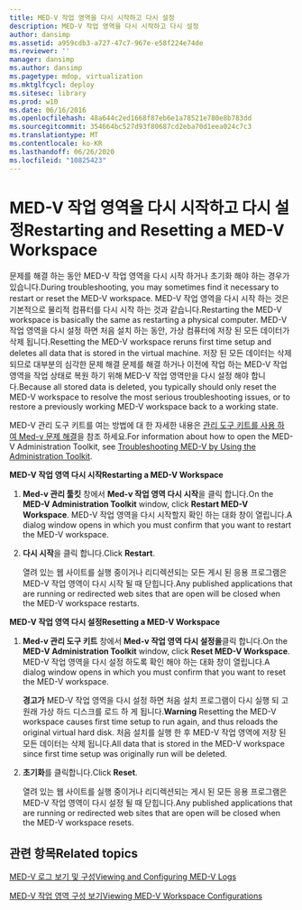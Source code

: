 ```yaml
---
title: MED-V 작업 영역을 다시 시작하고 다시 설정
description: MED-V 작업 영역을 다시 시작하고 다시 설정
author: dansimp
ms.assetid: a959cdb3-a727-47c7-967e-e58f224e74de
ms.reviewer: ''
manager: dansimp
ms.author: dansimp
ms.pagetype: mdop, virtualization
ms.mktglfcycl: deploy
ms.sitesec: library
ms.prod: w10
ms.date: 06/16/2016
ms.openlocfilehash: 48a644c2ed1668f87eb6e1a78521e780e8b783dd
ms.sourcegitcommit: 354664bc527d93f80687cd2eba70d1eea024c7c3
ms.translationtype: MT
ms.contentlocale: ko-KR
ms.lasthandoff: 06/26/2020
ms.locfileid: "10825423"
---
```

# <span data-ttu-id="db698-103">MED-V 작업 영역을 다시 시작하고 다시 설정</span><span class="sxs-lookup"><span data-stu-id="db698-103">Restarting and Resetting a MED-V Workspace</span></span>


<span data-ttu-id="db698-104">문제를 해결 하는 동안 MED-V 작업 영역을 다시 시작 하거나 초기화 해야 하는 경우가 있습니다.</span><span class="sxs-lookup"><span data-stu-id="db698-104">During troubleshooting, you may sometimes find it necessary to restart or reset the MED-V workspace.</span></span> <span data-ttu-id="db698-105">MED-V 작업 영역을 다시 시작 하는 것은 기본적으로 물리적 컴퓨터를 다시 시작 하는 것과 같습니다.</span><span class="sxs-lookup"><span data-stu-id="db698-105">Restarting the MED-V workspace is basically the same as restarting a physical computer.</span></span> <span data-ttu-id="db698-106">MED-V 작업 영역을 다시 설정 하면 처음 설치 하는 동안, 가상 컴퓨터에 저장 된 모든 데이터가 삭제 됩니다.</span><span class="sxs-lookup"><span data-stu-id="db698-106">Resetting the MED-V workspace reruns first time setup and deletes all data that is stored in the virtual machine.</span></span> <span data-ttu-id="db698-107">저장 된 모든 데이터는 삭제 되므로 대부분의 심각한 문제 해결 문제를 해결 하거나 이전에 작업 하는 MED-V 작업 영역을 작업 상태로 복원 하기 위해 MED-V 작업 영역만을 다시 설정 해야 합니다.</span><span class="sxs-lookup"><span data-stu-id="db698-107">Because all stored data is deleted, you typically should only reset the MED-V workspace to resolve the most serious troubleshooting issues, or to restore a previously working MED-V workspace back to a working state.</span></span>

<span data-ttu-id="db698-108">MED-V 관리 도구 키트를 여는 방법에 대 한 자세한 내용은 [관리 도구 키트를 사용 하 여 Med-v 문제 해결](troubleshooting-med-v-by-using-the-administration-toolkit.md)을 참조 하세요.</span><span class="sxs-lookup"><span data-stu-id="db698-108">For information about how to open the MED-V Administration Toolkit, see [Troubleshooting MED-V by Using the Administration Toolkit](troubleshooting-med-v-by-using-the-administration-toolkit.md).</span></span>

**<span data-ttu-id="db698-109">MED-V 작업 영역 다시 시작</span><span class="sxs-lookup"><span data-stu-id="db698-109">Restarting a MED-V Workspace</span></span>**

1.  <span data-ttu-id="db698-110">**Med-v 관리 툴킷** 창에서 **Med-v 작업 영역 다시 시작**을 클릭 합니다.</span><span class="sxs-lookup"><span data-stu-id="db698-110">On the **MED-V Administration Toolkit** window, click **Restart MED-V Workspace**.</span></span> <span data-ttu-id="db698-111">MED-V 작업 영역을 다시 시작할지 확인 하는 대화 창이 열립니다.</span><span class="sxs-lookup"><span data-stu-id="db698-111">A dialog window opens in which you must confirm that you want to restart the MED-V workspace.</span></span>

2.  <span data-ttu-id="db698-112">**다시 시작**을 클릭 합니다.</span><span class="sxs-lookup"><span data-stu-id="db698-112">Click **Restart**.</span></span>

    <span data-ttu-id="db698-113">열려 있는 웹 사이트를 실행 중이거나 리디렉션되는 모든 게시 된 응용 프로그램은 MED-V 작업 영역이 다시 시작 될 때 닫힙니다.</span><span class="sxs-lookup"><span data-stu-id="db698-113">Any published applications that are running or redirected web sites that are open will be closed when the MED-V workspace restarts.</span></span>

**<span data-ttu-id="db698-114">MED-V 작업 영역 다시 설정</span><span class="sxs-lookup"><span data-stu-id="db698-114">Resetting a MED-V Workspace</span></span>**

1.  <span data-ttu-id="db698-115">**Med-v 관리 도구 키트** 창에서 **Med-v 작업 영역 다시 설정을**클릭 합니다.</span><span class="sxs-lookup"><span data-stu-id="db698-115">On the **MED-V Administration Toolkit** window, click **Reset MED-V Workspace**.</span></span> <span data-ttu-id="db698-116">MED-V 작업 영역을 다시 설정 하도록 확인 해야 하는 대화 창이 열립니다.</span><span class="sxs-lookup"><span data-stu-id="db698-116">A dialog window opens in which you must confirm that you want to reset the MED-V workspace.</span></span>

    <span data-ttu-id="db698-117">**경고가**  MED-V 작업 영역을 다시 설정 하면 처음 설치 프로그램이 다시 실행 되 고 원래 가상 하드 디스크를 로드 하 게 됩니다.</span><span class="sxs-lookup"><span data-stu-id="db698-117">**Warning** Resetting the MED-V workspace causes first time setup to run again, and thus reloads the original virtual hard disk.</span></span> <span data-ttu-id="db698-118">처음 설치를 실행 한 후 MED-V 작업 영역에 저장 된 모든 데이터는 삭제 됩니다.</span><span class="sxs-lookup"><span data-stu-id="db698-118">All data that is stored in the MED-V workspace since first time setup was originally run will be deleted.</span></span>

     

2.  <span data-ttu-id="db698-119">**초기화**를 클릭합니다.</span><span class="sxs-lookup"><span data-stu-id="db698-119">Click **Reset**.</span></span>

    <span data-ttu-id="db698-120">열려 있는 웹 사이트를 실행 중이거나 리디렉션되는 게시 된 모든 응용 프로그램은 MED-V 작업 영역이 다시 설정 될 때 닫힙니다.</span><span class="sxs-lookup"><span data-stu-id="db698-120">Any published applications that are running or redirected web sites that are open will be closed when the MED-V workspace resets.</span></span>

## <span data-ttu-id="db698-121">관련 항목</span><span class="sxs-lookup"><span data-stu-id="db698-121">Related topics</span></span>


[<span data-ttu-id="db698-122">MED-V 로그 보기 및 구성</span><span class="sxs-lookup"><span data-stu-id="db698-122">Viewing and Configuring MED-V Logs</span></span>](viewing-and-configuring-med-v-logs.md)

[<span data-ttu-id="db698-123">MED-V 작업 영역 구성 보기</span><span class="sxs-lookup"><span data-stu-id="db698-123">Viewing MED-V Workspace Configurations</span></span>](viewing-med-v-workspace-configurations.md)

 

 





